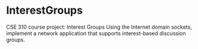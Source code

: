 # InterestGroups
CSE 310 course project: Interest Groups
Using the Internet domain sockets, implement a network application that supports interest-based discussion groups.
